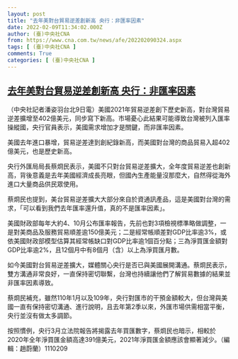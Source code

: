 ```yaml
---
layout: post
title: "去年美對台貿易逆差創新高 央行：非匯率因素"
date: 2022-02-09T11:34:02.000Z
author: (臺)中央社CNA
from: https://www.cna.com.tw/news/afe/202202090324.aspx
tags: [ (臺)中央社CNA ]
comments: True
categories: [ (臺)中央社CNA ]
---
```

<!--1644406442000-->
[去年美對台貿易逆差創新高 央行：非匯率因素](https://www.cna.com.tw/news/afe/202202090324.aspx)
------

<div>
<div></div><div><p>（中央社記者潘姿羽台北9日電）美國2021年貿易逆差創下歷史新高，對台灣貿易逆差擴增至402億美元，同步寫下新高。市場憂心此結果可能導致台灣被列入匯率操縱國，央行官員表示，美國需求增加才是關鍵，而非匯率因素。</p><p>美國去年進口暴增，貿易逆差達到創紀錄新高，而美國對台灣的商品貿易入超402億美元，也是歷史新高。</p><p>央行外匯局局長蔡烱民表示，美國不只對台貿易逆差擴大，全年度貿易逆差也創新高，背後意義是去年美國經濟成長亮眼，但國內生產能量沒那麼大，自然得從海外進口大量商品供民眾使用。</p><p>蔡烱民也提到，美台貿易逆差擴大大部分來自於資通訊產品，這是美國對台灣的需求，「可以看到我們去年匯率還升值，真的不是匯率因素」。</p><p>美國財政部每年大約4、10月公布匯率報告，先前也對3項檢視標準略做調整，一是對美商品及服務貿易順差逾150億美元；二是經常帳順差對GDP比率逾3%，或依美國財政部模型估算其經常帳缺口對GDP比率逾1個百分點；三為淨買匯金額對GDP比率逾2%，且12個月中有8個月（含）以上為淨買匯月數。</p><p>如今美國對台貿易逆差擴大，媒體關心央行是否已與美國展開溝通。蔡烱民表示，雙方溝通非常良好，一直保持密切聯繫，台灣也持續讓他們了解貿易數據的結果並非匯率因素導致。</p><p>蔡烱民補充，雖然110年1月以及109年，央行對匯市的干預金額較大，但台灣與美國一直有保持密切溝通、進行說明，且去年第2季以來，外匯市場供需相當平衡，央行並沒有做太多調節。</p><p>按照慣例，央行3月立法院報告將揭露去年買匯數字，蔡烱民也暗示，相較於2020年全年淨買匯金額高達391億美元，2021年淨買匯金額應該會顯著減少。（編輯：趙蔚蘭）1110209</p></div>
</div>
